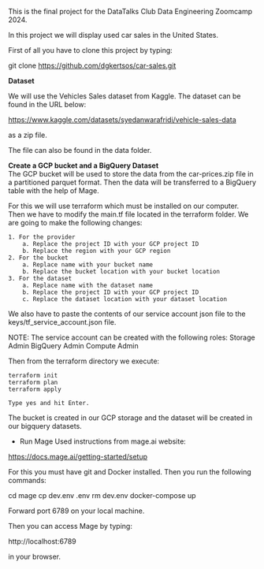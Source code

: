 This is the final project for the DataTalks Club Data Engineering Zoomcamp 2024.

In this project we will display used car sales in the United States.

First of all you have to clone this project by typing:

git clone https://github.com/dgkertsos/car-sales.git

**Dataset**  

We will use the Vehicles Sales dataset from Kaggle. The dataset can be found in the URL below:  

https://www.kaggle.com/datasets/syedanwarafridi/vehicle-sales-data  

as a zip file.

The file can also be found in the data folder.

**Create a GCP bucket and a BigQuery Dataset**  
The GCP bucket will be used to store the data from the car-prices.zip file in a partitioned parquet format. Then the data will be transferred to a BigQuery table with the help of Mage.

 For this we will use terraform which must be installed on our computer. Then we have to modify the main.tf file located in the terraform folder. We are going to make the following changes:

    1. For the provider
        a. Replace the project ID with your GCP project ID
        b. Replace the region with your GCP region
    2. For the bucket
        a. Replace name with your bucket name
        b. Replace the bucket location with your bucket location
    3. For the dataset
        a. Replace name with the dataset name
        b. Replace the project ID with your GCP project ID
        c. Replace the dataset location with your dataset location

We also have to paste the contents of our service account json file to the keys/tf_service_account.json file. 

NOTE:
The service account can be created with the following roles:
    Storage Admin
    BigQuery Admin
    Compute Admin
    
Then from the terraform directory we execute:

    terraform init
    terraform plan
    terraform apply

    Type yes and hit Enter.

The bucket is created in our GCP storage and the dataset will be created in our bigquery datasets.

- Run Mage
Used instructions from mage.ai website:

https://docs.mage.ai/getting-started/setup

For this you must have git and Docker installed. Then you run the following commands:

cd mage 
cp dev.env .env 
rm dev.env 
docker-compose up

Forward port 6789 on your local machine.

Then you can access Mage by typing:

http://localhost:6789

in your browser.
